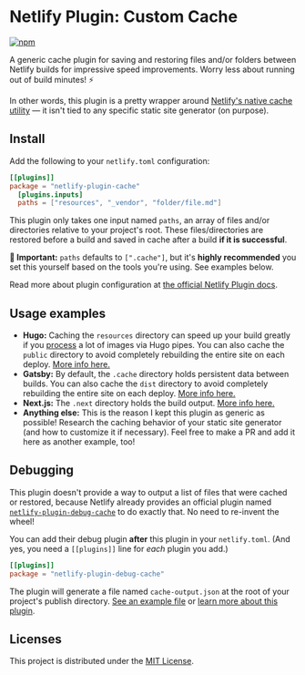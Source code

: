 # Netlify Plugin: Custom Cache

[![npm](https://img.shields.io/npm/v/netlify-plugin-cache?logo=npm&color=red)](https://www.npmjs.com/package/netlify-plugin-cache)

A generic cache plugin for saving and restoring files and/or folders between Netlify builds for impressive speed improvements. Worry less about running out of build minutes! ⚡

In other words, this plugin is a pretty wrapper around [Netlify's native cache utility](https://github.com/netlify/build/blob/master/packages/cache-utils/README.md
) — it isn't tied to any specific static site generator (on purpose).

## Install

Add the following to your `netlify.toml` configuration:

```toml
[[plugins]]
package = "netlify-plugin-cache"
  [plugins.inputs]
  paths = ["resources", "_vendor", "folder/file.md"]
```

This plugin only takes one input named `paths`, an array of files and/or directories relative to your project's root. These files/directories are restored before a build and saved in cache after a build **if it is successful**.

**🚨 Important:** `paths` defaults to `[".cache"]`, but it's **highly recommended** you set this yourself based on the tools you're using. See examples below.

Read more about plugin configuration at [the official Netlify Plugin docs](https://docs.netlify.com/configure-builds/build-plugins/#install-a-plugin).

## Usage examples

- **Hugo:** Caching the `resources` directory can speed up your build greatly if you [process](https://gohugo.io/content-management/image-processing/) a lot of images via Hugo pipes. You can also cache the `public` directory to avoid completely rebuilding the entire site on each deploy. [More info here.](https://gohugo.io/getting-started/directory-structure/#directory-structure-explained)
- **Gatsby:** By default, the `.cache` directory holds persistent data between builds. You can also cache the `dist` directory to avoid completely rebuilding the entire site on each deploy. [More info here.](https://www.gatsbyjs.org/docs/build-caching/)
- **Next.js:** The `.next` directory holds the build output. [More info here.](https://nextjs.org/docs/api-reference/next.config.js/setting-a-custom-build-directory)
- **Anything else:** This is the reason I kept this plugin as generic as possible! Research the caching behavior of your static site generator (and how to customize it if necessary). Feel free to make a PR and add it here as another example, too!

## Debugging

This plugin doesn't provide a way to output a list of files that were cached or restored, because Netlify already provides an official plugin named [`netlify-plugin-debug-cache`](https://github.com/netlify-labs/netlify-plugin-debug-cache) to do exactly that. No need to re-invent the wheel!

You can add their debug plugin **after** this plugin in your `netlify.toml`. (And yes, you need a `[[plugins]]` line for *each* plugin you add.)

```toml
[[plugins]]
package = "netlify-plugin-debug-cache"
```

The plugin will generate a file named `cache-output.json` at the root of your project's publish directory. [See an example file](https://gist.github.com/jakejarvis/dff606289e8b5d6be42d317e425bbee6#file-cache-output-json) or [learn more about this plugin](https://github.com/netlify-labs/netlify-plugin-debug-cache).

## Licenses

This project is distributed under the [MIT License](LICENSE).
